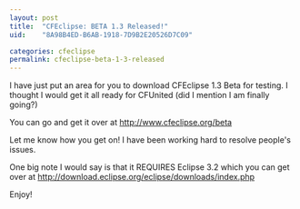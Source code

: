 ```yaml
---
layout: post
title:  "CFEclipse: BETA 1.3 Released!"
uid:	"8A98B4ED-B6AB-1918-7D9B2E20526D7C09"

categories: cfeclipse
permalink: cfeclipse-beta-1-3-released
---
```

I have just put an area for you to download CFEclipse 1.3 Beta for testing. I thought I would get it all ready for CFUnited (did I mention I am finally going?)

You can go and get it over at <a href="http://www.cfeclipse.org/beta">http://www.cfeclipse.org/beta</a>

Let me know how you get on! I have been working hard to resolve people's issues.

One big note I would say is that it REQUIRES Eclipse 3.2  which you can get over at <a href="http://download.eclipse.org/eclipse/downloads/index.php">http://download.eclipse.org/eclipse/downloads/index.php</a>

Enjoy!